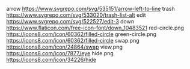 arrow https://www.svgrepo.com/svg/535151/arrow-left-to-line
trash https://www.svgrepo.com/svg/533020/trash-list-alt
edit https://www.svgrepo.com/svg/522527/edit-3
down https://www.flaticon.com/free-icon-font/down_10483521
red-circle.png https://icons8.com/icon/60362/filled-circle
green-circle.png https://icons8.com/icon/60362/filled-circle
swap.png https://icons8.com/icon/24864/swap
view.png https://icons8.com/icon/7877/eye
hide.png https://icons8.com/icon/34226/hide